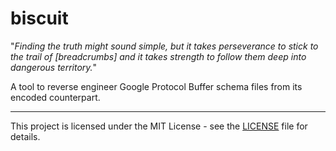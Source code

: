 # biscuit

"*Finding the truth might sound simple, but it takes perseverance to stick to the trail of [breadcrumbs] and it takes strength to follow them deep into dangerous territory.*"

A tool to reverse engineer Google Protocol Buffer schema files from its encoded counterpart.

---

This project is licensed under the MIT License - see the [LICENSE](LICENSE) file for details.